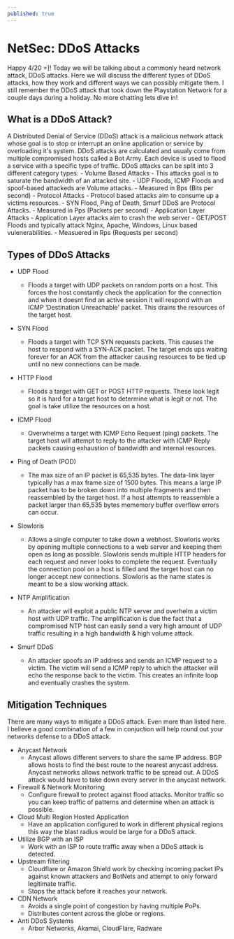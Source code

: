 ```yaml
---
published: true
---
```

# **NetSec: DDoS Attacks**

Happy 4/20 =]! Today we will be talking about a commonly heard network attack, DDoS attacks. Here we will discuss the different types of DDoS attacks, how they work and different ways we can possibly mitigate them. I still remember the DDoS attack that took down the Playstation Network for a couple days during a holiday. No more chatting lets dive in!

## What is a DDoS Attack?

A Distributed Denial of Service (DDoS) attack is a malicious network attack whose goal is to stop or interrupt an online application or service by overloading it's system. DDoS attacks are calculated and usualy come from multiple compromised hosts called a Bot Army. Each device is used to flood a service with a specific type of traffic. DDoS attacks can be split into 3 different category types:
    - Volume Based Attacks
        - This attacks goal is to saturate the bandwidth of an attacked site.
        - UDP Floods, ICMP Floods and spoof-based attackeds are Volume attacks.
        - Measured in Bps (Bits per second)
    - Protocol Attacks
        - Protocol based attacks aim to consume up a victims resources.
        - SYN Flood, Ping of Death, Smurf DDoS are Protocol Attacks.
        - Measured in Pps (Packets per second)
    - Application Layer Attacks
        - Application Layer attacks aim to crash the web server
        - GET/POST Floods and typically attack Nginx, Apache, Windows, Linux based vulenerabilities.
        - Measuered in Rps (Requests per second)


## Types of DDoS Attacks

- UDP Flood
    - Floods a target with UDP packets on random ports on a host. This forces the host constantly check the application for the connection and when it doesnt find an active session it will respond with an ICMP ‘Destination Unreachable’ packet. This drains the resources of the target host.
    
- SYN Flood
    - Floods a target with TCP SYN requests packets. This causes the host to respond with a SYN-ACK packet. The target ends ups waiting forever for an ACK from the attacker causing resources to be tied up until no new connections can be made.

- HTTP Flood
    - Floods a target with GET or POST HTTP requests. These look legit so it is hard for a target host to determine what is legit or not. The goal is take utilize the resources on a host.

- ICMP Flood
    - Overwhelms a target with ICMP Echo Request (ping) packets. The target host will attempt to reply to the attacker with ICMP Reply packets causing exhaustion of bandwidth and internal resources.

- Ping of Death (POD)
    - The max size of an IP packet is 65,535 bytes. The data-link layer typically has a max frame size of 1500 bytes. This means a large IP packet has to be broken down into multiple fragments and then reassembled by the target host. If a host attempts to reassemble a packet larger than 65,535 bytes mememory buffer overflow errors can occur.

- Slowloris
    - Allows a single computer to take down a webhost. Slowloris works by opening multiple connections to a web server and keeping them open as long as possible. Slowloris sends multiple HTTP headers for each request and never looks to complete the request. Eventually the connection pool on a host is filled and the target host can no longer accept new connections. Slowloris as the name states is meant to be a slow working attack.

- NTP Amplification
    - An attacker will exploit a public NTP server and overhelm a victim host with UDP traffic. The amplification is due the fact that a compromised NTP host can easily send a very high amount of UDP traffic resulting in a high bandwidth & high volume attack.

- Smurf DDoS
    - An attacker spoofs an IP address and sends an ICMP request to a victim. The victim will send a ICMP reply to which the attacker will echo the response back to the victim. This creates an infinite loop and eventually crashes the system.

## Mitigation Techniques

There are many ways to mitigate a DDoS attack. Even more than listed here. I believe a good combination of a few in conjuction will help round out your networks defense to a DDoS attack.

- Anycast Network
    - Anycast allows different servers to share the same IP address. BGP allows hosts to find the best route to the nearest anycast address. Anycast networks allows network traffic to be spread out. A DDoS attack would have to take down every server in the anycast network.
- Firewall & Network Monitoring
    - Configure firewall to protect against flood attacks. Monitor traffic so you can keep traffic of patterns and determine when an attack is possible.
- Cloud Multi Region Hosted Application
    - Have an application configured to work in different physical regions this way the blast radius would be large for a DDoS attack.
- Utilize BGP with an ISP
    - Work with an ISP to route traffic away when a DDoS attack is detected.
- Upstream filtering
    -  Cloudflare or Amazon Shield work by checking incoming packet IPs against known attackers and BotNets and attempt to only forward legitimate traffic.
    - Stops the attack before it reaches your network.
- CDN Network
    - Avoids a single point of congestion by having multiple PoPs.
    - Distributes content across the globe or regions.
- Anti DDoS Systems
    -  Arbor Networks, Akamai, CloudFlare, Radware